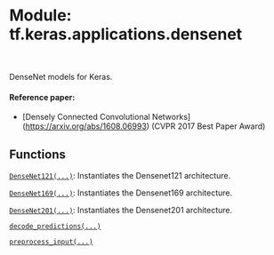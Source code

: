 <div itemscope itemtype="http://developers.google.com/ReferenceObject">
<meta itemprop="name" content="tf.keras.applications.densenet" />
<meta itemprop="path" content="Stable" />
</div>

# Module: tf.keras.applications.densenet


<table class="tfo-notebook-buttons tfo-api" align="left">
</table>



DenseNet models for Keras.



#### Reference paper:

- [Densely Connected Convolutional Networks]
  (https://arxiv.org/abs/1608.06993) (CVPR 2017 Best Paper Award)


## Functions

[`DenseNet121(...)`](../../../tf/keras/applications/DenseNet121.md): Instantiates the Densenet121 architecture.

[`DenseNet169(...)`](../../../tf/keras/applications/DenseNet169.md): Instantiates the Densenet169 architecture.

[`DenseNet201(...)`](../../../tf/keras/applications/DenseNet201.md): Instantiates the Densenet201 architecture.

[`decode_predictions(...)`](../../../tf/keras/applications/densenet/decode_predictions.md)

[`preprocess_input(...)`](../../../tf/keras/applications/densenet/preprocess_input.md)



